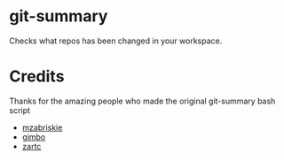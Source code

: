 # git-summary
Checks what repos has been changed in your workspace.


# Credits
Thanks for the amazing people who made the original git-summary bash script
* [mzabriskie](https://github.com/mzabriskie)
* [gimbo](https://github.com/gimbo)
* [zartc](https://github.com/zartc)
